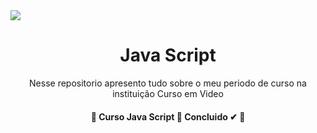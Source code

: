 <img src="https://img.shields.io/static/v1?label=JavaScript(Basico)&message=Concluido&color=ffff00&style=for-the-badge&logo=JavaScript"/>

<h1 align="center">Java Script</h1>
<p align="center">Nesse repositorio apresento tudo sobre o meu periodo de curso na instituição Curso em Video</p>

<h4 align="center"> 
	🚧  Curso Java Script 🚀 Concluido ✔ 🚧
</h4>
